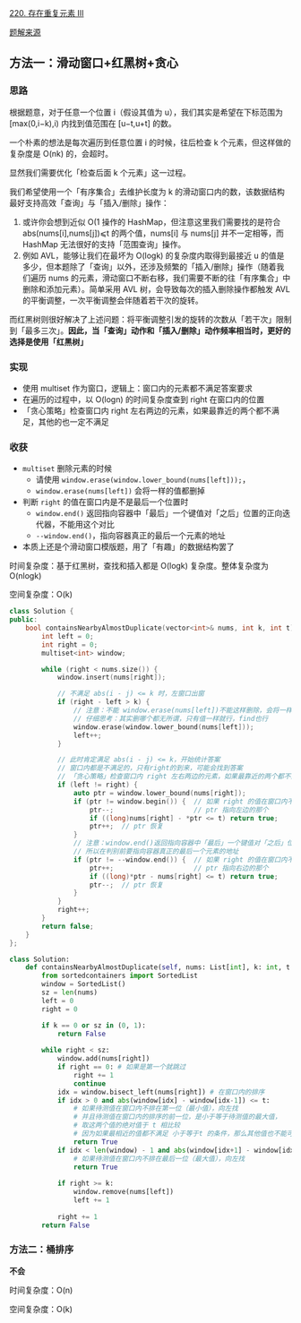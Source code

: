 [220. 存在重复元素 III](https://leetcode-cn.com/problems/contains-duplicate-iii/)

[题解来源](https://leetcode-cn.com/problems/contains-duplicate-iii/solution/gong-shui-san-xie-yi-ti-shuang-jie-hua-d-dlnv/)

## 方法一：滑动窗口+红黑树+贪心

### 思路

根据题意，对于任意一个位置 i（假设其值为 u），我们其实是希望在下标范围为 [max(0,i−k),i) 内找到值范围在 [u−t,u+t] 的数。

一个朴素的想法是每次遍历到任意位置 i 的时候，往后检查 k 个元素，但这样做的复杂度是 O(nk) 的，会超时。

显然我们需要优化「检查后面 k 个元素」这一过程。

我们希望使用一个「有序集合」去维护长度为 k 的滑动窗口内的数，该数据结构最好支持高效「查询」与「插入/删除」操作：

1. 或许你会想到近似 O(1 操作的 HashMap，但注意这里我们需要找的是符合 abs(nums[i],nums[j])⩽t 的两个值，nums[i] 与 nums[j] 并不一定相等，而 HashMap 无法很好的支持「范围查询」操作。
2. 例如 AVL，能够让我们在最坏为 O(logk) 的复杂度内取得到最接近 u 的值是多少，但本题除了「查询」以外，还涉及频繁的「插入/删除」操作（随着我们遍历 nums 的元素，滑动窗口不断右移，我们需要不断的往「有序集合」中删除和添加元素）。简单采用 AVL 树，会导致每次的插入删除操作都触发 AVL 的平衡调整，一次平衡调整会伴随着若干次的旋转。

而红黑树则很好解决了上述问题：将平衡调整引发的旋转的次数从「若干次」限制到「最多三次」。**因此，当「查询」动作和「插入/删除」动作频率相当时，更好的选择是使用「红黑树」**

### 实现

- 使用 multiset 作为窗口，逻辑上：窗口内的元素都不满足答案要求
- 在遍历的过程中，以 O(logn) 的时间复杂度查到 right 在窗口内的位置
- 「贪心策略」检查窗口内 right 左右两边的元素，如果最靠近的两个都不满足，其他的也一定不满足

### 收获

- `multiset` 删除元素的时候
  - 请使用 `window.erase(window.lower_bound(nums[left]));`，
  - `window.erase(nums[left])` 会将一样的值都删掉
- 判断 `right` 的值在窗口内是不是最后一个位置时
  - `window.end()` 返回指向容器中「最后」一个键值对「之后」位置的正向迭代器，不能用这个对比
  - `--window.end()`，指向容器真正的最后一个元素的地址
- 本质上还是个滑动窗口模版题，用了「有趣」的数据结构罢了

时间复杂度：基于红黑树，查找和插入都是 O(logk) 复杂度。整体复杂度为 O(nlogk)

空间复杂度：O(k)

```c++
class Solution {
public:
    bool containsNearbyAlmostDuplicate(vector<int>& nums, int k, int t) {
        int left = 0;
        int right = 0;
        multiset<int> window;

        while (right < nums.size()) {
            window.insert(nums[right]);

            // 不满足 abs(i - j) <= k 时，左窗口出窗
            if (right - left > k) {
                // 注意：不能 window.erase(nums[left])不能这样删除，会将一样的值都删掉
                // 仔细思考：其实删哪个都无所谓，只有值一样就行，find也行
                window.erase(window.lower_bound(nums[left]));
                left++;
            }

            // 此时肯定满足 abs(i - j) <= k，开始统计答案
            // 窗口内都是不满足的，只有right的到来，可能会找到答案
            // 「贪心策略」检查窗口内 right 左右两边的元素，如果最靠近的两个都不满足，其他的也一定不满足
            if (left != right) {
                auto ptr = window.lower_bound(nums[right]);
                if (ptr != window.begin()) {  // 如果 right 的值在窗口内不是第一个位置
                    ptr--;                    // ptr 指向左边的那个
                    if ((long)nums[right] - *ptr <= t) return true;
                    ptr++;  // ptr 恢复
                }
                // 注意：window.end()返回指向容器中「最后」一个键值对「之后」位置的正向迭代器
                // 所以在判别前要指向容器真正的最后一个元素的地址
                if (ptr != --window.end()) {  // 如果 right 的值在窗口内不是最后一个位置
                    ptr++;                    // ptr 指向右边的那个
                    if ((long)*ptr - nums[right] <= t) return true;
                    ptr--;  // ptr 恢复
                }
            }
            right++;
        }
        return false;
    }
};
```



```python
class Solution:
    def containsNearbyAlmostDuplicate(self, nums: List[int], k: int, t: int) -> bool:
        from sortedcontainers import SortedList
        window = SortedList()
        sz = len(nums)
        left = 0
        right = 0

        if k == 0 or sz in (0, 1):
            return False
            
        while right < sz:
            window.add(nums[right])
            if right == 0: # 如果是第一个就跳过
                right += 1
                continue
            idx = window.bisect_left(nums[right]) # 在窗口内的排序
            if idx > 0 and abs(window[idx] - window[idx-1]) <= t:
                # 如果待测值在窗口内不排在第一位（最小值），向左找
                # 并且待测值在窗口内的排序的前一位，是小于等于待测值的最大值，
                # 取这两个值的绝对值于 t 相比较
                # 因为如果最相近的值都不满足 小于等于t 的条件，那么其他值也不能可能满足
                return True
            if idx < len(window) - 1 and abs(window[idx+1] - window[idx]) <= t:
                # 如果待测值在窗口内不排在最后一位（最大值），向左找
                return True
            
            if right >= k:
                window.remove(nums[left])
                left += 1
            
            right += 1
        return False
```

### 方法二：桶排序

**不会**

时间复杂度：O(n)

空间复杂度：O(k)
